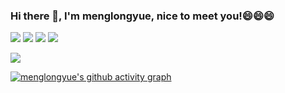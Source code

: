 ### Hi there 👋, I'm menglongyue, nice to meet you!😄😄😄

<!--
**menglongyue/menglongyue** is a ✨ _special_ ✨ repository because its `README.md` (this file) appears on your GitHub profile.

Here are some ideas to get you started:

- 🔭 I’m currently working on ...
- 🌱 I’m currently learning ...
- 👯 I’m looking to collaborate on ...
- 🤔 I’m looking for help with ...
- 💬 Ask me about ...
- 📫 How to reach me: ...
- 😄 Pronouns: ...
- ⚡ Fun fact: ...
-->
<p>
<img src="https://img.shields.io/static/v1?label=Program&message=Python&color=blue"/>
<img src="https://img.shields.io/static/v1?label=Program&message=Cplusplus&color=green"/>
<img src="https://img.shields.io/static/v1?label=Program&message=Computer VISION&color=pink"/>
<a href="你的CSDN主页链接"><img src="https://img.shields.io/static/v1?label=Blog&message=CSDN&color=red"/></a>
</p>

<img src="https://visitor-badge.glitch.me/badge?page_id=https://github.com/menglongyue&right_color=red" />

[![menglongyue's github activity graph](https://activity-graph.herokuapp.com/graph?username=menglongyue&theme=dracula)](https://github.com/menglongyue/github-readme-activity-graph)
